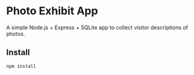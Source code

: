 # Photo Exhibit App

A simple Node.js + Express + SQLite app to collect visitor descriptions of photos.

## Install

```bash
npm install

